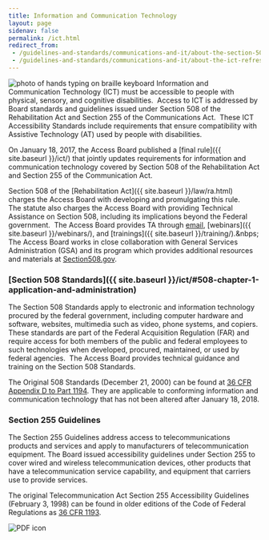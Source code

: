 ```yaml
---
title: Information and Communication Technology
layout: page
sidenav: false
permalink: /ict.html
redirect_from:
 - /guidelines-and-standards/communications-and-it/about-the-section-508-standards/
 - /guidelines-and-standards/communications-and-it/about-the-ict-refresh/overview-of-the-final-rule/
---
```

<img src="{{site.baseurl}}/images/stock/ict.jpg" class="img-right shadow radius-lg" alt="photo of hands typing on braille keyboard" />
Information and Communication Technology (ICT) must be accessible to people with physical, sensory, and cognitive disabilities.&nbsp;
Access to ICT is addressed by Board standards and guidelines issued under Section 508 of the Rehabilitation Act and Section 255 of the Communications Act.&nbsp;
These ICT Accessibility Standards include requirements that ensure compatibility with Assistive Technology (AT) used by people with disabilities.

On January 18, 2017, the Access Board published a [final rule]({{ site.baseurl }}/ict/) that jointly updates requirements for information and communication technology covered by Section 508 of the Rehabilitation Act and Section 255 of the Communication Act.

Section 508 of the [Rehabilitation Act]({{ site.baseurl }}/law/ra.html) charges the Access Board with developing and promulgating this rule.&nbsp;\
The statute also charges the Access Board with providing Technical Assistance on Section 508, including its implications beyond the Federal government.&nbsp;
The Access Board provides TA through [email](mailto:508@access-board.gov), [webinars]({{ site.baseurl }}/webinars/), and [trainings]({{ site.baseurl }}/training/).&nbps;
The Access Board works in close collaboration with General Services Administration (GSA) and its program which provides additional resources and materials at [Section508.gov](https://www.section508.gov).

### [Section 508 Standards]({{ site.baseurl }}/ict/#508-chapter-1-application-and-administration)

The Section 508 Standards apply to electronic and information technology procured by the federal government, including computer hardware and software, websites, multimedia such as video, phone systems, and copiers. These standards are part of the Federal Acquisition Regulation (FAR) and require access for both members of the public and federal employees to such technologies when developed, procured, maintained, or used by federal agencies.&nbsp; The Access Board provides technical guidance and training on the Section 508 Standards.

The Original 508 Standards (December 21, 2000) can be found at [36 CFR Appendix D to Part 1194](https://www.govinfo.gov/content/pkg/CFR-2019-title36-vol3/xml/CFR-2019-title36-vol3-part1194-appD.xml). They are applicable to conforming information and communication technology that has not been altered after January 18, 2018.

### Section 255 Guidelines

The Section 255 Guidelines address access to telecommunications products and services and apply to manufacturers of telecommunication equipment. The Board issued accessibility guidelines under Section 255 to cover wired and wireless telecommunication devices, other products that have a telecommunication service capability, and equipment that carriers use to provide services. 

The original Telecommunication Act Section 255 Accessibility Guidelines (February 3, 1998) can be found in older editions of the Code of Federal Regulations as [36 CFR 1193](https://www.govinfo.gov/content/pkg/CFR-2016-title36-vol3/pdf/CFR-2016-title36-vol3-part1193.pdf). 

<img src="{{site.baseurl}}/images/pdf.gif" alt="PDF icon" />
